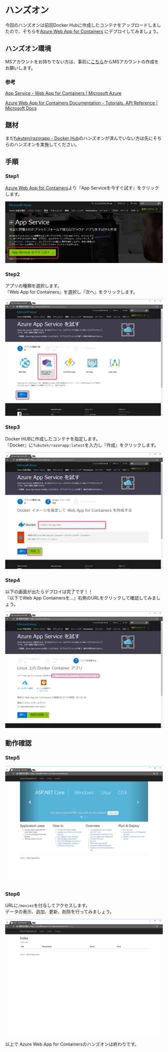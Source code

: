 # ハンズオン
今回のハンズオンは前回Docker Hubに作成したコンテナをアップロードしましたので、そちらを[Azure Web App for Containers](https://azure.microsoft.com/ja-jp/services/app-service/containers/)
にデプロイしてみましょう。

## ハンズオン環境
MSアカウントをお持ちでない方は、事前に[こちら](https://www.microsoft.com/ja-jp/msaccount/signup)からMSアカウントの作成をお願いします。

### 参考
[App Service - Web App for Containers | Microsoft Azure](https://azure.microsoft.com/ja-jp/services/app-service/containers/)

[Azure Web App for Containers Documentation - Tutorials, API Reference | Microsoft Docs](https://docs.microsoft.com/en-us/azure/app-service/containers/)

## 題材
まだ[fukuten/razorapp - Docker Hub](https://hub.docker.com/r/fukuten/razorapp/)のハンズオンが済んでいない方は先にそちらのハンズオンを実施してください。

## 手順
### Step1
[Azure Web App for Containers](https://azure.microsoft.com/ja-jp/services/app-service/containers/)より『App Serviceを今すぐ試す』をクリックします。

![step1](./images/step1.png)

### Step2
アプリの種類を選択します。  
『Web App for Containers』を選択し『次へ』をクリックします。

![step2](./images/step2.png)

### Step3
Docker HUBに作成したコンテナを指定します。  
『Docker』に`fukuten/razorapp:latest`を入力し『作成』をクリックします。

![step3](./images/step3.png)

### Step4
以下の画面が出たらデプロイは完了です！！  
『以下でWeb App Containersを…』右側のURLをクリックして確認してみましょう。

![step4](./images/step4.png)

## 動作確認
### Step5
![step5](./images/step5.png)

### Step6
URLに`/movies`を付与してアクセスします。  
データの表示、追加、更新、削除を行ってみましょう。

![step6](./images/step6.png)

以上で Azure Web App for Containersのハンズオンは終わりです。